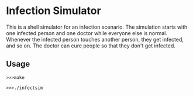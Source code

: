 # Infection Simulator
This is a shell simulator for an infection scenario. The simulation starts with one infected person and one doctor while everyone else is normal. Whenever the infected person touches another person, they get infected, and so on. The doctor can cure people so that they don't get infected.

## Usage
```
>>>make

>>>./infectsim
```